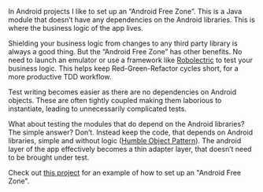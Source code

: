 In Android projects I like to set up an “Android Free Zone”. This is a Java module that doesn’t have any dependencies on the Android libraries. This is where the business logic of the app lives.

Shielding your business logic from changes to any third party library is always a good thing. But the “Android Free Zone” has other benefits. No need to launch an emulator or use a framework like [Robolectric](http://robolectric.org/) to test your business logic. This helps keep Red-Green-Refactor cycles short, for a more productive TDD workflow.

<!--more-->

Test writing becomes easier as there are no dependencies on Android objects. These are often tightly coupled making them laborious to instantiate, leading to unnecessarily complicated tests.

What about testing the modules that do depend on the Android libraries?  The simple answer? Don’t. Instead keep the code, that depends on Android libraries, simple and without logic ([Humble Object Pattern](http://xunitpatterns.com/Humble%20Object.html)). The android layer of the app effectively becomes a thin adapter layer, that doesn’t need to be brought under test.

Check out [this project](https://github.com/andersmurphy/chain) for an example of how to set up an "Android Free Zone".
